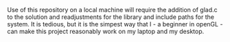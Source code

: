 Use of this repository on a local machine will require the addition of glad.c to the solution and readjustments for the library and include paths for the system. It is tedious, but it is the simpest way that I - a beginner in openGL - can make this project reasonably work on my laptop and my desktop. 

